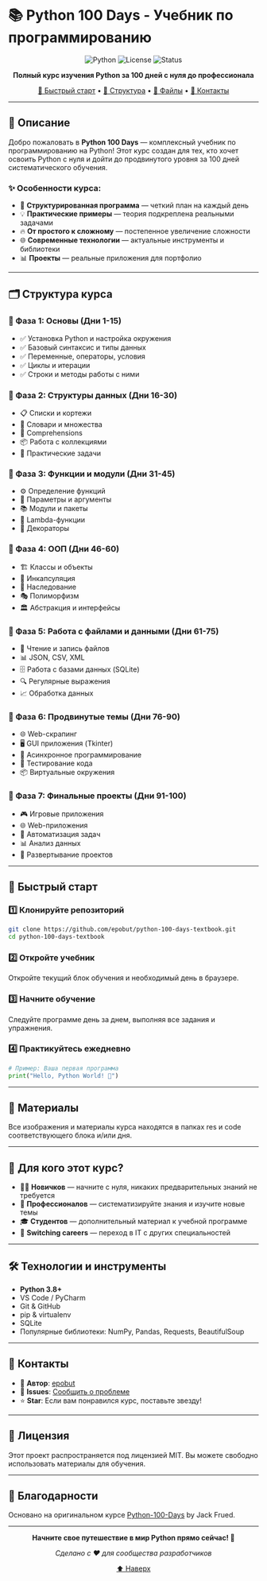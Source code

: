 # 📚 Python 100 Days - Учебник по программированию

<div align="center">

![Python](https://img.shields.io/badge/Python-3.8+-blue.svg)
![License](https://img.shields.io/badge/license-MIT-green.svg)
![Status](https://img.shields.io/badge/status-active-success.svg)

**Полный курс изучения Python за 100 дней с нуля до профессионала**

[🚀 Быстрый старт](#-быстрый-старт) • [📖 Структура](#-структура-курса) • [📁 Файлы](#-файлы-проекта) • [💬 Контакты](#-контакты)

</div>

---

## 📝 Описание

Добро пожаловать в **Python 100 Days** — комплексный учебник по программированию на Python! Этот курс создан для тех, кто хочет освоить Python с нуля и дойти до продвинутого уровня за 100 дней систематического обучения.

### ✨ Особенности курса:

- 🎯 **Структурированная программа** — четкий план на каждый день
- 💡 **Практические примеры** — теория подкреплена реальными задачами
- 🔥 **От простого к сложному** — постепенное увеличение сложности
- 🌐 **Современные технологии** — актуальные инструменты и библиотеки
- 📊 **Проекты** — реальные приложения для портфолио

---

## 🗂️ Структура курса

### 📌 Фаза 1: Основы (Дни 1-15)

- ✅ Установка Python и настройка окружения
- ✅ Базовый синтаксис и типы данных
- ✅ Переменные, операторы, условия
- ✅ Циклы и итерации
- ✅ Строки и методы работы с ними

### 📌 Фаза 2: Структуры данных (Дни 16-30)

- 📋 Списки и кортежи
- 📘 Словари и множества
- 🔄 Comprehensions
- 📦 Работа с коллекциями
- 🎲 Практические задачи

### 📌 Фаза 3: Функции и модули (Дни 31-45)

- ⚙️ Определение функций
- 🔧 Параметры и аргументы
- 📚 Модули и пакеты
- 🌟 Lambda-функции
- 🎯 Декораторы

### 📌 Фаза 4: ООП (Дни 46-60)

- 🏗️ Классы и объекты
- 🔐 Инкапсуляция
- 🧬 Наследование
- 🎭 Полиморфизм
- 🏛️ Абстракция и интерфейсы

### 📌 Фаза 5: Работа с файлами и данными (Дни 61-75)

- 📄 Чтение и запись файлов
- 📊 JSON, CSV, XML
- 🗄️ Работа с базами данных (SQLite)
- 🔍 Регулярные выражения
- 📈 Обработка данных

### 📌 Фаза 6: Продвинутые темы (Дни 76-90)

- 🌐 Web-скрапинг
- 🖥️ GUI приложения (Tkinter)
- 🔄 Асинхронное программирование
- 🧪 Тестирование кода
- 📦 Виртуальные окружения

### 📌 Фаза 7: Финальные проекты (Дни 91-100)

- 🎮 Игровые приложения
- 🌐 Web-приложения
- 🤖 Автоматизация задач
- 📊 Анализ данных
- 🚀 Развертывание проектов


---

## 🚀 Быстрый старт

### 1️⃣ Клонируйте репозиторий

```bash
git clone https://github.com/epobut/python-100-days-textbook.git
cd python-100-days-textbook
```

### 2️⃣ Откройте учебник

Откройте текущий блок обучения и необходимый день в браузере.

### 3️⃣ Начните обучение

Следуйте программе день за днем, выполняя все задания и упражнения.

### 4️⃣ Практикуйтесь ежедневно

```python
# Пример: Ваша первая программа
print("Hello, Python World! 🐍")
```

---

## 📸 Материалы

Все изображения и материалы курса находятся в папках res и code соответствующего блока и/или дня.

---

## 🎯 Для кого этот курс?

- 👨‍🎓 **Новичков** — начните с нуля, никаких предварительных знаний не требуется
- 💼 **Профессионалов** — систематизируйте знания и изучите новые темы
- 🎓 **Студентов** — дополнительный материал к учебной программе
- 🔄 **Switching careers** — переход в IT с других специальностей

---

## 🛠️ Технологии и инструменты

- **Python 3.8+**
- VS Code / PyCharm
- Git & GitHub
- pip & virtualenv
- SQLite
- Популярные библиотеки: NumPy, Pandas, Requests, BeautifulSoup

---

## 💬 Контакты

- 👤 **Автор**: [epobut](https://github.com/epobut)
- 📧 **Issues**: [Сообщить о проблеме](https://github.com/epobut/python-100-days-textbook/issues)
- ⭐ **Star**: Если вам понравился курс, поставьте звезду!

---

## 📜 Лицензия

Этот проект распространяется под лицензией MIT. Вы можете свободно использовать материалы для обучения.

---

## 🙏 Благодарности

Основано на оригинальном курсе [Python-100-Days](https://github.com/jackfrued/Python-100-Days) by Jack Frued.

---

<div align="center">

**Начните свое путешествие в мир Python прямо сейчас! 🚀**

*Сделано с ❤️ для сообщества разработчиков*

[⬆ Наверх](#-python-100-days---учебник-по-программированию)

</div>
